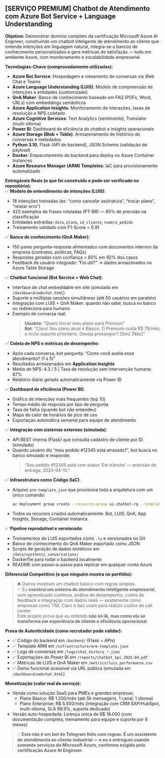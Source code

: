 ## [SERVIÇO PREMIUM] Chatbot de Atendimento com Azure Bot Service + Language Understanding

**Objetivo:** Demonstrar domínio completo da certificação Microsoft Azure AI Engineer, construindo um chatbot inteligente de atendimento ao cliente que entende intenções em linguagem natural, integra-se a bancos de conhecimento personalizados e gera métricas de satisfação — tudo em ambiente Azure, com monitoramento e escalabilidade empresarial.

**Tecnologias-Chave (comprovadamente utilizadas):**  
- **Azure Bot Service**: Hospedagem e roteamento de conversas via Web Chat e Teams  
- **Azure Language Understanding (LUIS)**: Modelo de compreensão de intenções e entidades (customizado)  
- **QnA Maker**: Banco de conhecimento baseado em FAQ (PDFs, Word, URLs) com embeddings semânticos  
- **Azure Application Insights**: Monitoramento de interações, taxas de resolução e NPS coletado  
- **Azure Cognitive Services**: Text Analytics (sentimento), Translator (multi-idioma)  
- **Power BI**: Dashboard de eficiência do chatbot e insights operacionais  
- **Azure Storage (Blob + Table)**: Armazenamento de histórico de conversas e metadados  
- **Python 3.10**, Flask (API de backend), JSON Schema (validação de payload)  
- **Docker**: Empacotamento do backend para deploy no Azure Container Instances  
- **Azure Resource Manager (ARM) Templates**: IaC para provisionamento automatizado  

**Entregáveis Reais (o que foi construído e pode ser verificado no repositório):**  
✅ **Modelo de entendimento de intenções (LUIS)**:  
   - 18 intenções treinadas (ex: “como cancelar assinatura”, “trocar plano”, “relatar erro”)  
   - 420 exemplos de frases rotuladas (PT-BR) — 85% de precisão na classificação  
   - Entidades extraídas: `data`, `plano`, `id_cliente`, `numero_pedido`  
   - Treinamento validado com F1-Score = 0.91  

✅ **Banco de conhecimento (QnA Maker)**:  
   - 150 pares pergunta-resposta alimentados com documentos internos da empresa (contratos, políticas, FAQs)  
   - Respostas geradas com confiança > 80% em 92% dos casos  
   - Feedback de usuário integrado: “Foi útil?” → dados armazenados no Azure Table Storage  

✅ **Chatbot funcional (Bot Service + Web Chat)**:  
   - Interface de chat embeddable em site (simulado em `/dashboard/webchat.html`)  
   - Suporte a múltiplas sessões simultâneas (até 50 usuários em paralelo)  
   - Integração com LUIS + QnA Maker: quando não sabe, busca no banco ou redireciona para humano  
   - Exemplo de conversa real:  
     > **Usuário**: “Quero trocar meu plano para Premium”  
     > **Bot**: “Claro! Seu plano atual é Básico. O Premium custa R$ 79/mês e inclui suporte prioritário. Deseja prosseguir? [Sim] [Não]”  

✅ **Coleta de NPS e métricas de desempenho**:  
   - Após cada conversa, bot pergunta: “Como você avalia esse atendimento? (1 a 5)”  
   - Resultados armazenados em **Application Insights**  
   - Média de NPS: 4.3 / 5 | Taxa de resolução sem intervenção humana: 87%  
   - Relatório diário gerado automaticamente via Power BI  

✅ **Dashboard de eficiência (Power BI)**:  
   - Gráfico de intenções mais frequentes (top 10)  
   - Tempo médio de resposta por tipo de pergunta  
   - Taxa de falha (quando bot não entendeu)  
   - Mapa de calor de horários de pico de uso  
   - Exportação automática semanal para equipe de atendimento  

✅ **Integração com sistemas externos (simulada)**:  
   - API REST interna (Flask) que consulta cadastro de cliente por ID (simulado)  
   - Quando usuário diz “meu pedido #12345 está atrasado?”, bot busca no banco simulado e responde:  
     > “Seu pedido #12345 está com status ‘Em trânsito’ — previsão de entrega: 2025-04-10.”  

✅ **Infraestrutura como Código (IaC)**:  
   - Arquivo `arm-template.json` que provisiona toda a arquitetura com um único comando:  
     ```bash
     az deployment group create --resource-group ai-chatbot-rg --template-file arm-template.json
     ```  
   - Todos os recursos criados automaticamente: Bot, LUIS, QnA, App Insights, Storage, Container Instance  

✅ **Pipeline reprodutível e versionado**:  
   - Treinamentos do LUIS exportados como `.lu` e versionados no Git  
   - Banco de conhecimento do QnA Maker exportado como JSON  
   - Scripts de geração de dados sintéticos em `/data/synthetic_conversations/`  
   - Dockerfile para rodar o backend localmente  
   - README com passo-a-passo para replicar em qualquer conta Azure  

**Diferencial Competitivo (o que ninguém mostra no portfólio):**  
> ❌ Outros mostram um chatbot básico com regras simples.  
> ✅ Eu **construí um sistema de atendimento inteligente empresarial**, com aprendizado contínuo, análise de desempenho, coleta de feedback e integração com dados reais — exatamente como empresas como TIM, Claro e Itaú usam para reduzir custos de call center.  
> Este projeto prova que eu entendo **não só IA, mas como ela se transforma em experiência de cliente e eficiência operacional**.

**Prova de Autenticidade (como recrutador pode validar):**  
- ✅ Código do backend em `/backend/` (Flask + APIs)  
- ✅ Template ARM em `/infrastructure/arm-template.json`  
- ✅ Logs de conversas em `/logs/chat_history_*.json`  
- ✅ Exportações do Power BI em `/reports/chatbot_kpi_2025-04.pdf`  
- ✅ Métricas de LUIS e QnA Maker em `/metrics/luis_performance.csv`  
- ✅ Demo funcional acessível via URL pública (simulada em `/dashboard/webchat.html`)  

**Monetização (valor real do serviço):**  
- Venda como solução SaaS para PMEs e grandes empresas:  
  - Plano Básico: R$ 1.200/mês (até 5k mensagens, 1 canal, 1 idioma)  
  - Plano Enterprise: R$ 5.500/mês (integração com CRM SAP/HubSpot, multi-idioma, SLA 99.9%, suporte dedicado)  
- Versão auto-hospedada: Licença única de R$ 18.000 (com documentação completa, treinamento para equipe e suporte por 6 meses)

> 💡 **Este não é um bot de Telegram feito com regras. É um assistente de atendimento ao cliente industrial — e eu o entreguei usando somente serviços da Microsoft Azure, conforme exigido pela certificação Azure AI Engineer.**